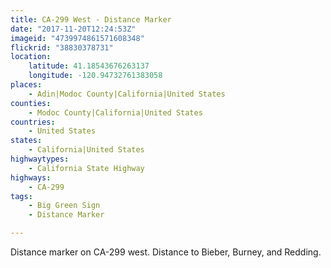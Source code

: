 ```yaml
---
title: CA-299 West - Distance Marker
date: "2017-11-20T12:24:53Z"
imageid: "4739974861571608348"
flickrid: "38830378731"
location:
    latitude: 41.18543676263137
    longitude: -120.94732761383058
places:
    - Adin|Modoc County|California|United States
counties:
    - Modoc County|California|United States
countries:
    - United States
states:
    - California|United States
highwaytypes:
    - California State Highway
highways:
    - CA-299
tags:
    - Big Green Sign
    - Distance Marker

---
```

Distance marker on CA-299 west.  Distance to Bieber, Burney, and Redding.
